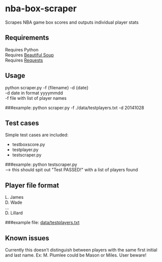 nba-box-scraper
===============
Scrapes NBA game box scores and outputs individual player stats

Requirements
------------
Requires Python  
Requires [Beautiful Soup](http://www.crummy.com/software/BeautifulSoup/)  
Requires [Requests](http://docs.python-requests.org/en/latest/)  

Usage
-----
python scraper.py -f {filename} -d {date}  
	-d date in format yyyymmdd					
	-f file with list of player names

###example:
python scraper.py -f ./data/testplayers.txt -d 20141028

Test cases
----------
Simple test cases are included:
* testboxscore.py
* testplayer.py
* testscraper.py

###example:
python testscraper.py  
--> this should spit out "Test PASSED!" with a list of players found  

Player file format
------------------
L. James  
D. Wade  
...  
D. Lillard  

###example file:
[data/testplayers.txt](data/testplayers.txt)

Known issues
------------
Currently this doesn't distinguish between players with the same first initial and last name. Ex: M. Plumlee could be Mason or Miles. User beware!




